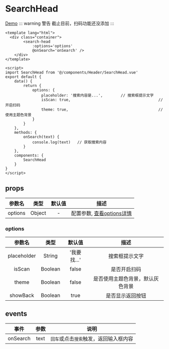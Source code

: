 # SearchHead
[Demo](https://watasi.cn/infozx_api/dist/#/searchHead)
::: warning 警告 
截止目前，扫码功能还没添加
:::

``` vue{10}
<template lang="html">
  <div class="container">
		<search-head 
			:options='options'
			@onSearch='onSearch' />
	</div>
</template>

<script>
import SearchHead from '@/components/Header/SearchHead.vue'
export default {
	data() {
		return {
			options: {
				placeholder: '搜索内容是...',		// 搜索框提示文字
				isScan: true,										// 开启扫码
				theme: true,										// 使用主题色背景
			}
		}
	},
	methods: {
		onSearch(text) {
			console.log(text) 	// 获取搜索内容
		}
	},
	components: {
		SearchHead
	}
}
</script>
```
## props
|参数名|类型|默认值|描述|
|:---:|:---:|:---:|:---:|
|options|Object|-|配置参数, [查看options详情](#options)|

### options
|参数名|类型|默认值|描述|
|:---:|:---:|:---:|:---:|
|placeholder|String|'我要找...'|搜索框提示文字|
|isScan|Boolean|false|是否开启扫码|
|theme|Boolean|false|是否使用主题色背景，默认灰色背景|
|showBack|Boolean|true|是否显示返回按钮|

## events
|事件|参数|说明|
|:---:|:---:|:---:|
|onSearch|text|`回车`或点击`搜索`触发，返回输入框内容|
